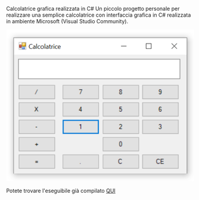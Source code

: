 Calcolatrice grafica realizzata in C#
Un piccolo progetto personale per realizzare una semplice calcolatrice con interfaccia grafica in C# realizzata in ambiente Microsoft (Visual Studio Community).

<img src="https://github.com/CharliePrm88/Calcolatrice/blob/main/bin/2020-11-19.png">

Potete trovare l'eseguibile già compilato <a href="https://github.com/CharliePrm88/Calcolatrice/blob/main/bin/Debug/WindowsFormsApp1.exe">QUI</a>
